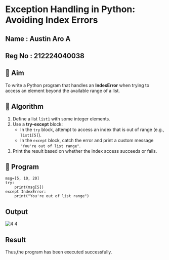 
# Exception Handling in Python: Avoiding Index Errors

## Name   : Austin Aro A
## Reg No : 212224040038

## 🎯 Aim
To write a Python program that handles an **IndexError** when trying to access an element beyond the available range of a list.

## 🧠 Algorithm
1. Define a list `list1` with some integer elements.
2. Use a **try-except** block:
   - In the `try` block, attempt to access an index that is out of range (e.g., `list1[5]`).
   - In the `except` block, catch the error and print a custom message `"You're out of list range"`.
3. Print the result based on whether the index access succeeds or fails.

## 🧾 Program
```
msg=[5, 10, 20]
try:
    print(msg[5])
except IndexError:
    print("You're out of list range")
```
## Output
![4 4](https://github.com/user-attachments/assets/1045520c-73d5-4a17-9523-29e49f2a07bc)

## Result
Thus,the program has been executed successfully.
